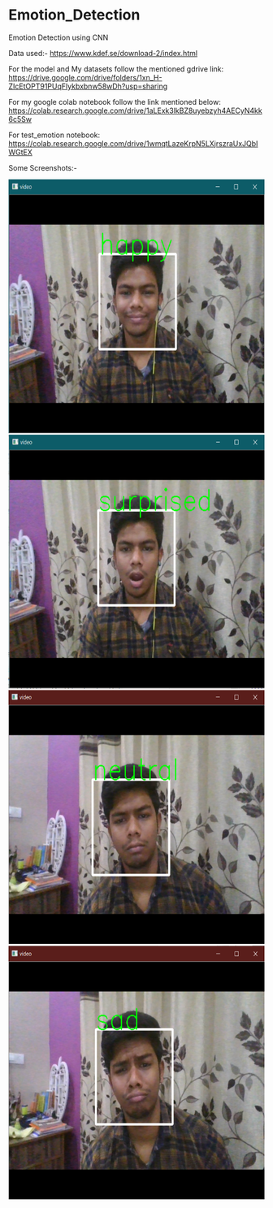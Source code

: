 # Emotion_Detection
Emotion Detection using CNN

Data used:- https://www.kdef.se/download-2/index.html

For the model and My datasets follow the mentioned gdrive link:
https://drive.google.com/drive/folders/1xn_H-ZIcEtOPT91PUqFlykbxbnw58wDh?usp=sharing

For my google colab notebook follow the link mentioned below:
https://colab.research.google.com/drive/1aLExk3lkBZ8uyebzyh4AECyN4kk6c5Sw

For test_emotion notebook: https://colab.research.google.com/drive/1wmqtLazeKrpN5LXjrszraUxJQbIWGtEX


Some Screenshots:-

<img src="https://github.com/djsahu/Emotion_Detection/blob/master/happy.png" width="700" height="500">
<br>
<img src="https://github.com/djsahu/Emotion_Detection/blob/master/Surprise.png" width="700" height="500">
<br>
<img src="https://github.com/djsahu/Emotion_Detection/blob/master/Neutal.png" width="700" height="500">
<br>
<img src="https://github.com/djsahu/Emotion_Detection/blob/master/Sad.png" width="700" height="500">
